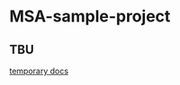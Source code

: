 # MSA-sample-project



## TBU

[temporary docs](https://general-handsaw-430.notion.site/MSA-31e1560e2a29401eb3ef3b5bf03c9f21)





